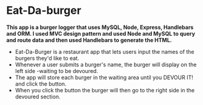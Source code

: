 # Eat-Da-burger

**This app is a burger logger that uses MySQL, Node, Express, Handlebars and ORM.  I used MVC design pattern and used Node and MySQL to query and route data and then used Handlebars to generate the HTML.**

- Eat-Da-Burger is a restaurant app that lets users input the names of the burgers they'd like to eat.
- Whenever a user submits a burger's name, the burger will display on the left side -waiting to be devoured.
- The app will store each burger in the waiting area until you DEVOUR IT! and click the button.
- When you click the button the burger will then go to the right side in the devoured section.
